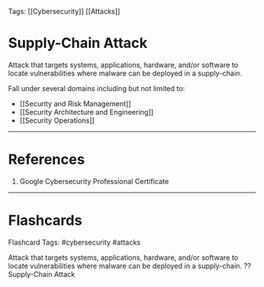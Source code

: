 Tags: [[Cybersecurity]] [[Attacks]]
# Supply-Chain Attack

Attack that targets systems, applications, hardware, and/or software to locate vulnerabilities where malware can be deployed in a supply-chain.

Fall under several domains including but not limited to:
- [[Security and Risk Management]]
- [[Security Architecture and Engineering]]
- [[Security Operations]]

---
# References

1. Google Cybersecurity Professional Certificate

---
# Flashcards

Flashcard Tags: #cybersecurity #attacks 

Attack that targets systems, applications, hardware, and/or software to locate vulnerabilities where malware can be deployed in a supply-chain.
??
Supply-Chain Attack
<!--SR:!2024-05-14,15,290!2024-06-15,38,270-->